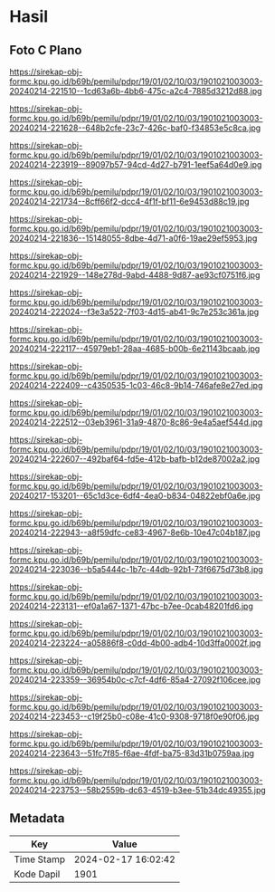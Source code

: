 # Hasil

## Foto C Plano

https://sirekap-obj-formc.kpu.go.id/b69b/pemilu/pdpr/19/01/02/10/03/1901021003003-20240214-221510--1cd63a6b-4bb6-475c-a2c4-7885d3212d88.jpg

https://sirekap-obj-formc.kpu.go.id/b69b/pemilu/pdpr/19/01/02/10/03/1901021003003-20240214-221628--648b2cfe-23c7-426c-baf0-f34853e5c8ca.jpg

https://sirekap-obj-formc.kpu.go.id/b69b/pemilu/pdpr/19/01/02/10/03/1901021003003-20240214-223919--89097b57-94cd-4d27-b791-1eef5a64d0e9.jpg

https://sirekap-obj-formc.kpu.go.id/b69b/pemilu/pdpr/19/01/02/10/03/1901021003003-20240214-221734--8cff66f2-dcc4-4f1f-bf11-6e9453d88c19.jpg

https://sirekap-obj-formc.kpu.go.id/b69b/pemilu/pdpr/19/01/02/10/03/1901021003003-20240214-221836--15148055-8dbe-4d71-a0f6-19ae29ef5953.jpg

https://sirekap-obj-formc.kpu.go.id/b69b/pemilu/pdpr/19/01/02/10/03/1901021003003-20240214-221929--148e278d-9abd-4488-9d87-ae93cf0751f6.jpg

https://sirekap-obj-formc.kpu.go.id/b69b/pemilu/pdpr/19/01/02/10/03/1901021003003-20240214-222024--f3e3a522-7f03-4d15-ab41-9c7e253c361a.jpg

https://sirekap-obj-formc.kpu.go.id/b69b/pemilu/pdpr/19/01/02/10/03/1901021003003-20240214-222117--45979eb1-28aa-4685-b00b-6e21143bcaab.jpg

https://sirekap-obj-formc.kpu.go.id/b69b/pemilu/pdpr/19/01/02/10/03/1901021003003-20240214-222409--c4350535-1c03-46c8-9b14-746afe8e27ed.jpg

https://sirekap-obj-formc.kpu.go.id/b69b/pemilu/pdpr/19/01/02/10/03/1901021003003-20240214-222512--03eb3961-31a9-4870-8c86-9e4a5aef544d.jpg

https://sirekap-obj-formc.kpu.go.id/b69b/pemilu/pdpr/19/01/02/10/03/1901021003003-20240214-222607--492baf64-fd5e-412b-bafb-b12de87002a2.jpg

https://sirekap-obj-formc.kpu.go.id/b69b/pemilu/pdpr/19/01/02/10/03/1901021003003-20240217-153201--65c1d3ce-6df4-4ea0-b834-04822ebf0a6e.jpg

https://sirekap-obj-formc.kpu.go.id/b69b/pemilu/pdpr/19/01/02/10/03/1901021003003-20240214-222943--a8f59dfc-ce83-4967-8e6b-10e47c04b187.jpg

https://sirekap-obj-formc.kpu.go.id/b69b/pemilu/pdpr/19/01/02/10/03/1901021003003-20240214-223036--b5a5444c-1b7c-44db-92b1-73f6675d73b8.jpg

https://sirekap-obj-formc.kpu.go.id/b69b/pemilu/pdpr/19/01/02/10/03/1901021003003-20240214-223131--ef0a1a67-1371-47bc-b7ee-0cab48201fd6.jpg

https://sirekap-obj-formc.kpu.go.id/b69b/pemilu/pdpr/19/01/02/10/03/1901021003003-20240214-223224--a05886f8-c0dd-4b00-adb4-10d3ffa0002f.jpg

https://sirekap-obj-formc.kpu.go.id/b69b/pemilu/pdpr/19/01/02/10/03/1901021003003-20240214-223359--36954b0c-c7cf-4df6-85a4-27092f106cee.jpg

https://sirekap-obj-formc.kpu.go.id/b69b/pemilu/pdpr/19/01/02/10/03/1901021003003-20240214-223453--c19f25b0-c08e-41c0-9308-9718f0e90f06.jpg

https://sirekap-obj-formc.kpu.go.id/b69b/pemilu/pdpr/19/01/02/10/03/1901021003003-20240214-223643--51fc7f85-f6ae-4fdf-ba75-83d31b0759aa.jpg

https://sirekap-obj-formc.kpu.go.id/b69b/pemilu/pdpr/19/01/02/10/03/1901021003003-20240214-223753--58b2559b-dc63-4519-b3ee-51b34dc49355.jpg


## Metadata

| Key        | Value               |
| ---------- | ------------------- |
| Time Stamp | 2024-02-17 16:02:42 |
| Kode Dapil | 1901                |



